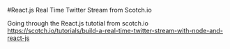 #React.js Real Time Twitter Stream from Scotch.io

Going through the React.js tutotial from scotch.io
https://scotch.io/tutorials/build-a-real-time-twitter-stream-with-node-and-react-js